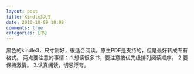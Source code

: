 ```yaml
---
layout: post
title: Kindle3入手
date: 2010-10-09 18:08
comments: true
categories: [书]
---
```

黑色的kindle3，尺寸刚好，很适合阅读。原生PDF是支持的，但是最好转成专有格式。
两点要注意的事情：
1.想读很多书，要注意按优先级排列阅读顺序。
2.要保持激情。
3.认真阅读，切忌浮夸。
